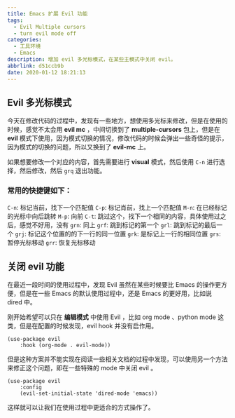 ```yaml
---
title: Emacs 扩展 Evil 功能
tags:
  - Evil Multiple cursors
  - turn evil mode off
categories:
  - 工具环境
  - Emacs
description: 增加 evil 多光标模式，在某些主模式中关闭 evil。
abbrlink: d51ccb9b
date: 2020-01-12 18:21:13
---
```


## Evil 多光标模式

今天在修改代码的过程中，发现有一些地方，想使用多光标来修改，但是在使用的时候，感觉不太会用 **evil mc** ，中间切换到了 **multiple-cursors** 包上，但是在 **evil** 模式下使用，因为模式切换的情况，修改代码的时候会弹出一些奇怪的提示，因为模式的切换的问题，所以又换到了 **evil-mc** 上。

如果想要修改一个对应的内容，首先需要进行 **visual** 模式，然后使用 `C-n` 进行选择，然后修改，然后 `grq` 退出功能。

### 常用的快捷键如下： 

`C-n`: 标记当前，找下一个匹配值
`C-p`: 标记肖前，找上一个匹配值
`M-n`: 在已经标记的光标中向后跳转
`M-p`: 向前
`C-t`: 跳过这个，找下一个相同的内容，具体使用过之后，感觉不好用，没有
`grn`: 同上
`grf`: 跳到标记的第一个
`grl`: 跳到标记的最后一个
`grj`: 标记这个位置的的下一行的同一位置
`grk`: 是标记上一行的相同位置
`grs`: 暂停光标移动
`grr`: 恢复光标移动

## 关闭 evil 功能

在最近一段时间的使用过程中，发现 Evil 虽然在某些时候要比 Emacs 的操作更方便，但是在一些 Emacs 的默认使用过程中，还是 Emacs 的更好用，比如说 dired 中。

刚开始希望可以只在 **编辑模式** 中使用 Evil ，比如 org mode 、python mode 这类，但是在配置的时候发现，evil hook 并没有启作用。

```emacs-lisp
(use-package evil
    :hook (org-mode . evil-mode))
```

但是这种方案并不能实现在阅读一些相关文档的过程中发现，可以使用另一个方法来修正这个问题，即在一些特殊的 mode 中关闭 evil 。

```emacs-lisp
(use-package evil
    :config
    (evil-set-initial-state 'dired-mode 'emacs))
```

这样就可以让我们在使用过程中更适合的方式操作了。
